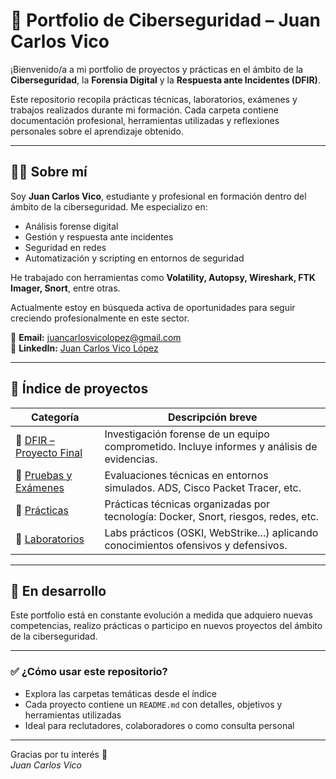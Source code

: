 # 🔐 Portfolio de Ciberseguridad – Juan Carlos Vico

¡Bienvenido/a a mi portfolio de proyectos y prácticas en el ámbito de la **Ciberseguridad**, la **Forensia Digital** y la **Respuesta ante Incidentes (DFIR)**.

Este repositorio recopila prácticas técnicas, laboratorios, exámenes y trabajos realizados durante mi formación. Cada carpeta contiene documentación profesional, herramientas utilizadas y reflexiones personales sobre el aprendizaje obtenido.

---

## 👨‍💻 Sobre mí

Soy **Juan Carlos Vico**, estudiante y profesional en formación dentro del ámbito de la ciberseguridad. Me especializo en:

- Análisis forense digital
- Gestión y respuesta ante incidentes
- Seguridad en redes
- Automatización y scripting en entornos de seguridad

He trabajado con herramientas como **Volatility, Autopsy, Wireshark, FTK Imager, Snort**, entre otras.

Actualmente estoy en búsqueda activa de oportunidades para seguir creciendo profesionalmente en este sector.

📧 **Email:** juancarlosvicolopez@gmail.com  
🔗 **LinkedIn:** [Juan Carlos Vico López](https://www.linkedin.com/in/juan-carlos-v-602a43102)

---

## 📁 Índice de proyectos

| Categoría            | Descripción breve                                                                 |
|----------------------|-------------------------------------------------------------------------------------|
| 🔎 [DFIR – Proyecto Final](./DFIR-Proyecto-Final) | Investigación forense de un equipo comprometido. Incluye informes y análisis de evidencias. |
| 🧪 [Pruebas y Exámenes](./Pruebas-y-Examenes)        | Evaluaciones técnicas en entornos simulados. ADS, Cisco Packet Tracer, etc.                 |
| 🧰 [Prácticas](./Practicas)                          | Prácticas técnicas organizadas por tecnología: Docker, Snort, riesgos, redes, etc.          |
| 🧪 [Laboratorios](./Laboratorios)                    | Labs prácticos (OSKI, WebStrike...) aplicando conocimientos ofensivos y defensivos.         |

---

## 🚧 En desarrollo

Este portfolio está en constante evolución a medida que adquiero nuevas competencias, realizo prácticas o participo en nuevos proyectos del ámbito de la ciberseguridad.

---

### ✅ ¿Cómo usar este repositorio?

- Explora las carpetas temáticas desde el índice
- Cada proyecto contiene un `README.md` con detalles, objetivos y herramientas utilizadas
- Ideal para reclutadores, colaboradores o como consulta personal

---

Gracias por tu interés 🙌  
*Juan Carlos Vico*
